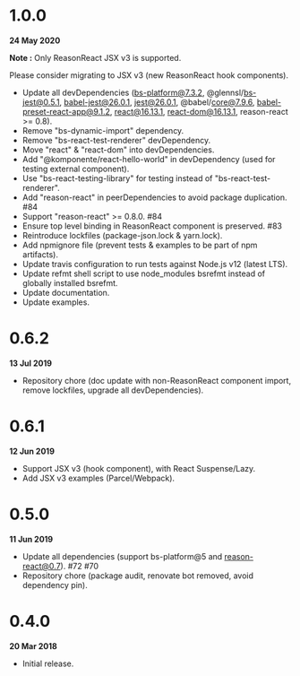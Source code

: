 # 1.0.0

**24 May 2020**

**Note :** Only ReasonReact JSX v3 is supported.

Please consider migrating to JSX v3 (new ReasonReact hook components).

- Update all devDependencies (bs-platform@7.3.2, @glennsl/bs-jest@0.5.1, babel-jest@26.0.1, jest@26.0.1, @babel/core@7.9.6, babel-preset-react-app@9.1.2, react@16.13.1, react-dom@16.13.1, reason-react >= 0.8).
- Remove "bs-dynamic-import" dependency.
- Remove "bs-react-test-renderer" devDependency.
- Move "react" & "react-dom" into devDependencies.
- Add "@komponente/react-hello-world" in devDependency (used for testing external component). 
- Use "bs-react-testing-library" for testing instead of "bs-react-test-renderer".
- Add "reason-react" in peerDependencies to avoid package duplication. #84
- Support "reason-react" >= 0.8.0. #84
- Ensure top level binding in ReasonReact component is preserved. #83
- Reintroduce lockfiles (package-json.lock & yarn.lock).
- Add npmignore file (prevent tests & examples to be part of npm artifacts).
- Update travis configuration to run tests against Node.js v12 (latest LTS).
- Update refmt shell script to use node_modules bsrefmt instead of globally installed bsrefmt.
- Update documentation.
- Update examples.

# 0.6.2

**13 Jul 2019**

- Repository chore (doc update with non-ReasonReact component import, remove lockfiles, upgrade all devDependencies).

# 0.6.1

**12 Jun 2019**

- Support JSX v3 (hook component), with React Suspense/Lazy.
- Add JSX v3 examples (Parcel/Webpack).

# 0.5.0

**11 Jun 2019**

- Update all dependencies (support bs-platform@5 and reason-react@0.7). #72 #70
- Repository chore (package audit, renovate bot removed, avoid dependency pin).

# 0.4.0

**20 Mar 2018**

- Initial release.